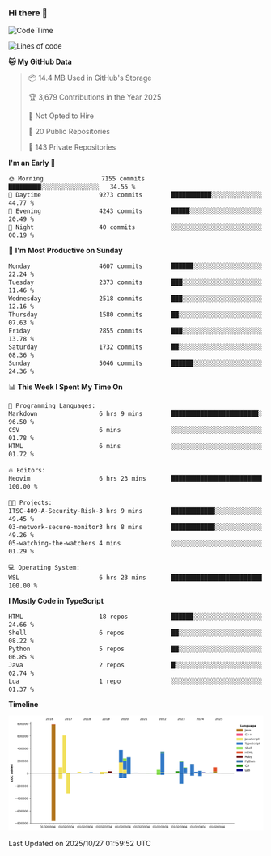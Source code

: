 ### Hi there 👋

<!--
**Clumsy-Coder/Clumsy-Coder** is a ✨ _special_ ✨ repository because its `README.md` (this file) appears on your GitHub profile.

Here are some ideas to get you started:

- 🔭 I’m currently working on ...
- 🌱 I’m currently learning ...
- 👯 I’m looking to collaborate on ...
- 🤔 I’m looking for help with ...
- 💬 Ask me about ...
- 📫 How to reach me: ...
- 😄 Pronouns: ...
- ⚡ Fun fact: ...
-->

<!-- anmol098/waka-readme-stats -->
<!--START_SECTION:waka-->
![Code Time](http://img.shields.io/badge/Code%20Time-1%2C367%20hrs%2038%20mins-blue)

![Lines of code](https://img.shields.io/badge/From%20Hello%20World%20I%27ve%20Written-3.6%20million%20lines%20of%20code-blue)

**🐱 My GitHub Data** 

> 📦 14.4 MB Used in GitHub's Storage 
 > 
> 🏆 3,679 Contributions in the Year 2025
 > 
> 🚫 Not Opted to Hire
 > 
> 📜 20 Public Repositories 
 > 
> 🔑 143 Private Repositories 
 > 
**I'm an Early 🐤** 

```text
🌞 Morning                7155 commits        █████████░░░░░░░░░░░░░░░░   34.55 % 
🌆 Daytime                9273 commits        ███████████░░░░░░░░░░░░░░   44.77 % 
🌃 Evening                4243 commits        █████░░░░░░░░░░░░░░░░░░░░   20.49 % 
🌙 Night                  40 commits          ░░░░░░░░░░░░░░░░░░░░░░░░░   00.19 % 
```
📅 **I'm Most Productive on Sunday** 

```text
Monday                   4607 commits        ██████░░░░░░░░░░░░░░░░░░░   22.24 % 
Tuesday                  2373 commits        ███░░░░░░░░░░░░░░░░░░░░░░   11.46 % 
Wednesday                2518 commits        ███░░░░░░░░░░░░░░░░░░░░░░   12.16 % 
Thursday                 1580 commits        ██░░░░░░░░░░░░░░░░░░░░░░░   07.63 % 
Friday                   2855 commits        ███░░░░░░░░░░░░░░░░░░░░░░   13.78 % 
Saturday                 1732 commits        ██░░░░░░░░░░░░░░░░░░░░░░░   08.36 % 
Sunday                   5046 commits        ██████░░░░░░░░░░░░░░░░░░░   24.36 % 
```


📊 **This Week I Spent My Time On** 

```text
💬 Programming Languages: 
Markdown                 6 hrs 9 mins        ████████████████████████░   96.50 % 
CSV                      6 mins              ░░░░░░░░░░░░░░░░░░░░░░░░░   01.78 % 
HTML                     6 mins              ░░░░░░░░░░░░░░░░░░░░░░░░░   01.72 % 

🔥 Editors: 
Neovim                   6 hrs 23 mins       █████████████████████████   100.00 % 

🐱‍💻 Projects: 
ITSC-409-A-Security-Risk-3 hrs 9 mins        ████████████░░░░░░░░░░░░░   49.45 % 
03-network-secure-monitor3 hrs 8 mins        ████████████░░░░░░░░░░░░░   49.26 % 
05-watching-the-watchers 4 mins              ░░░░░░░░░░░░░░░░░░░░░░░░░   01.29 % 

💻 Operating System: 
WSL                      6 hrs 23 mins       █████████████████████████   100.00 % 
```

**I Mostly Code in TypeScript** 

```text
HTML                     18 repos            ██████░░░░░░░░░░░░░░░░░░░   24.66 % 
Shell                    6 repos             ██░░░░░░░░░░░░░░░░░░░░░░░   08.22 % 
Python                   5 repos             ██░░░░░░░░░░░░░░░░░░░░░░░   06.85 % 
Java                     2 repos             █░░░░░░░░░░░░░░░░░░░░░░░░   02.74 % 
Lua                      1 repo              ░░░░░░░░░░░░░░░░░░░░░░░░░   01.37 % 
```



**Timeline**

![Lines of Code chart](https://raw.githubusercontent.com/Clumsy-Coder/Clumsy-Coder/main/assets/bar_graph.png)


 Last Updated on 2025/10/27 01:59:52 UTC
<!--END_SECTION:waka-->
